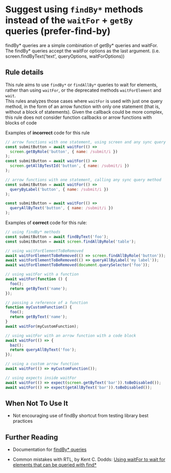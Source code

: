 # Suggest using `findBy*` methods instead of the `waitFor` + `getBy` queries (prefer-find-by)

findBy* queries are a simple combination of getBy* queries and waitFor. The findBy\* queries accept the waitFor options as the last argument. (i.e. screen.findByText('text', queryOptions, waitForOptions))

## Rule details

This rule aims to use `findBy*` or `findAllBy*` queries to wait for elements, rather than using `waitFor`, or the deprecated methods `waitForElement` and `wait`.  
This rules analyzes those cases where `waitFor` is used with just one query method, in the form of an arrow function with only one statement (that is, without a block of statements). Given the callback could be more complex, this rule does not consider function callbacks or arrow functions with blocks of code

Examples of **incorrect** code for this rule

```js
// arrow functions with one statement, using screen and any sync query method
const submitButton = await waitFor(() =>
  screen.getByRole('button', { name: /submit/i })
);
const submitButton = await waitFor(() =>
  screen.getAllByTestId('button', { name: /submit/i })
);

// arrow functions with one statement, calling any sync query method
const submitButton = await waitFor(() =>
  queryByLabel('button', { name: /submit/i })
);

const submitButton = await waitFor(() =>
  queryAllByText('button', { name: /submit/i })
);
```

Examples of **correct** code for this rule:

```js
// using findBy* methods
const submitButton = await findByText('foo');
const submitButton = await screen.findAllByRole('table');

// using waitForElementToBeRemoved
await waitForElementToBeRemoved(() => screen.findAllByRole('button'));
await waitForElementToBeRemoved(() => queryAllByLabel('my label'));
await waitForElementToBeRemoved(document.querySelector('foo'));

// using waitFor with a function
await waitFor(function () {
  foo();
  return getByText('name');
});

// passing a reference of a function
function myCustomFunction() {
  foo();
  return getByText('name');
}
await waitFor(myCustomFunction);

// using waitFor with an arrow function with a code block
await waitFor(() => {
  baz();
  return queryAllByText('foo');
});

// using a custom arrow function
await waitFor(() => myCustomFunction());

// using expects inside waitFor
await waitFor(() => expect(screen.getByText('bar')).toBeDisabled());
await waitFor(() => expect(getAllByText('bar')).toBeDisabled());
```

## When Not To Use It

- Not encouraging use of findBy shortcut from testing library best practices

## Further Reading

- Documentation for [findBy\* queries](https://testing-library.com/docs/dom-testing-library/api-queries#findby)

- Common mistakes with RTL, by Kent C. Dodds: [Using waitFor to wait for elements that can be queried with find\*](https://kentcdodds.com/blog/common-mistakes-with-react-testing-library#using-waitfor-to-wait-for-elements-that-can-be-queried-with-find)
